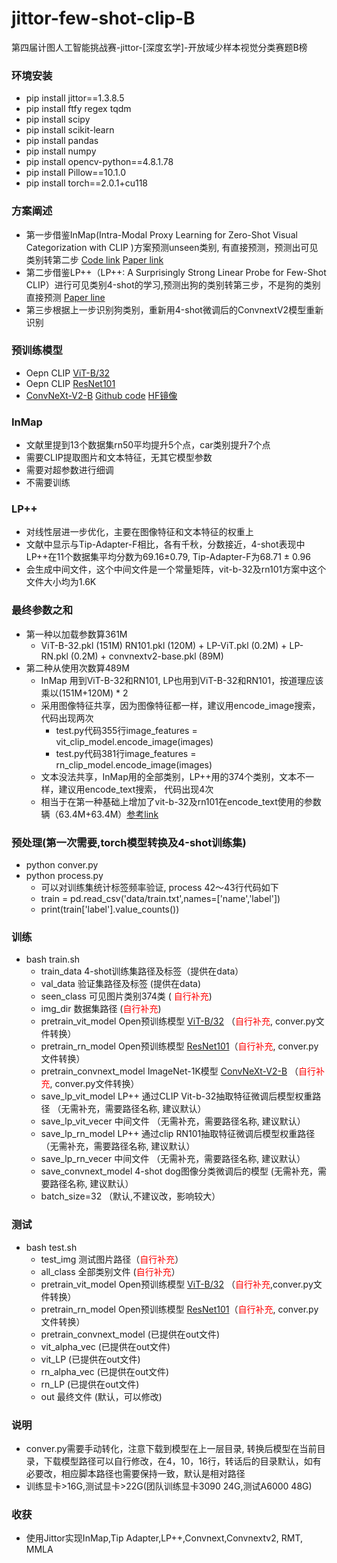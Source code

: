 # jittor-few-shot-clip-B
第四届计图人工智能挑战赛-jittor-[深度玄学]-开放域少样本视觉分类赛题B榜

### 环境安装
 - pip install jittor==1.3.8.5
 - pip install ftfy regex tqdm
 - pip install scipy
 - pip install scikit-learn
 - pip install pandas
 - pip install numpy
 - pip install opencv-python==4.8.1.78
 - pip install Pillow==10.1.0
 - pip install torch==2.0.1+cu118

### 方案阐述
 - 第一步借鉴InMap(Intra-Modal Proxy Learning for Zero-Shot Visual Categorization with CLIP )方案预测unseen类别, 有直接预测，预测出可见类别转第二步 [Code link](https://github.com/idstcv/InMaP/) [Paper link](https://arxiv.org/abs/2310.19752)
 - 第二步借鉴LP++（LP++: A Surprisingly Strong Linear Probe for Few-Shot CLIP）进行可见类别4-shot的学习,预测出狗的类别转第三步，不是狗的类别直接预测 [Paper line](https://arxiv.org/abs/2404.02285)
 - 第三步根据上一步识别狗类别，重新用4-shot微调后的ConvnextV2模型重新识别

### 预训练模型
 - Oepn CLIP [ViT-B/32]( https://openaipublic.azureedge.net/clip/models/40d365715913c9da98579312b702a82c18be219cc2a73407c4526f58eba950af/ViT-B-32.pt)
 - Oepn CLIP [ResNet101](https://openaipublic.azureedge.net/clip/models/8fa8567bab74a42d41c5915025a8e4538c3bdbe8804a470a72f30b0d94fab599/RN101.pt)
 - [ConvNeXt-V2-B](https://dl.fbaipublicfiles.com/convnext/convnextv2/im1k/convnextv2_base_1k_224_ema.pt) [Github code](https://github.com/facebookresearch/ConvNeXt-V2) [HF镜像](https://hf-mirror.com/facebook/convnextv2-base-1k-224)
 
### InMap
 - 文献里提到13个数据集rn50平均提升5个点，car类别提升7个点
 - 需要CLIP提取图片和文本特征，无其它模型参数
 - 需要对超参数进行细调
 - 不需要训练
   
### LP++
 - 对线性层进一步优化，主要在图像特征和文本特征的权重上
 - 文献中显示与Tip-Adapter-F相比，各有千秋，分数接近，4-shot表现中LP++在11个数据集平均分数为69.16±0.79, Tip-Adapter-F为68.71 ± 0.96
 - 会生成中间文件，这个中间文件是一个常量矩阵，vit-b-32及rn101方案中这个文件大小均为1.6K
 
 
### 最终参数之和
 - 第一种以加载参数算361M
   - ViT-B-32.pkl (151M) RN101.pkl (120M) + LP-ViT.pkl (0.2M) + LP-RN.pkl  (0.2M) + convnextv2-base.pkl (89M)
 - 第二种从使用次数算489M
   - InMap 用到ViT-B-32和RN101, LP也用到ViT-B-32和RN101，按道理应该乘以(151M+120M) * 2
   - 采用图像特征共享，因为图像特征都一样，建议用encode_image搜索， 代码出现两次
     - test.py代码355行image_features = vit_clip_model.encode_image(images)
     - test.py代码381行image_features = rn_clip_model.encode_image(images)
   - 文本没法共享，InMap用的全部类别，LP++用的374个类别，文本不一样，建议用encode_text搜索， 代码出现4次
   - 相当于在第一种基础上增加了vit-b-32及rn101在encode_text使用的参数辆（63.4M+63.4M）[参考link](https://blog.csdn.net/bblingbbling/article/details/136511701)
 
### 预处理(第一次需要,torch模型转换及4-shot训练集)
 - python conver.py
 - python process.py
   - 可以对训练集统计标签频率验证, process 42～43行代码如下
   - train = pd.read_csv('data/train.txt',names=['name','label'])
   - print(train['label'].value_counts())
 
### 训练
 - bash train.sh
    - train_data 4-shot训练集路径及标签（提供在data）
    - val_data 验证集路径及标签 (提供在data)
    - seen_class 可见图片类别374类 (
<span style="color: red;">自行补充</span>)
    - img_dir 数据集路径 (<span style="color: red;">自行补充</span>)
    - pretrain_vit_model Open预训练模型 [ViT-B/32]( https://openaipublic.azureedge.net/clip/models/40d365715913c9da98579312b702a82c18be219cc2a73407c4526f58eba950af/ViT-B-32.pt) （<span style="color: red;">自行补充</span>, conver.py文件转换）
    - pretrain_rn_model Open预训练模型 [ResNet101](https://openaipublic.azureedge.net/clip/models/8fa8567bab74a42d41c5915025a8e4538c3bdbe8804a470a72f30b0d94fab599/RN101.pt)（<span style="color: red;">自行补充</span>, conver.py文件转换）
    - pretrain_convnext_model ImageNet-1K模型 [ConvNeXt-V2-B](https://dl.fbaipublicfiles.com/convnext/convnextv2/im1k/convnextv2_base_1k_224_ema.pt) （<span style="color: red;">自行补充</span>, conver.py文件转换）
    - save_lp_vit_model LP++ 通过CLIP Vit-b-32抽取特征微调后模型权重路径 （无需补充，需要路径名称, 建议默认）
    - save_lp_vit_vecer 中间文件 （无需补充，需要路径名称, 建议默认）
    - save_lp_rn_model LP++ 通过clip RN101抽取特征微调后模型权重路径 （无需补充，需要路径名称, 建议默认）
    - save_lp_rn_vecer 中间文件 （无需补充，需要路径名称, 建议默认）
    - save_convnext_model 4-shot dog图像分类微调后的模型 (无需补充，需要路径名称, 建议默认）
    - batch_size=32 （默认,不建议改，影响较大）
  
### 测试
 - bash test.sh
    - test_img 测试图片路径（<span style="color: red;">自行补充</span>）
    - all_class 全部类别文件 (<span style="color: red;">自行补充</span>）
    - pretrain_vit_model Open预训练模型 [ViT-B/32]( https://openaipublic.azureedge.net/clip/models/40d365715913c9da98579312b702a82c18be219cc2a73407c4526f58eba950af/ViT-B-32.pt) （<span style="color: red;">自行补充</span>,conver.py文件转换）
    - pretrain_rn_model Open预训练模型 [ResNet101](https://openaipublic.azureedge.net/clip/models/8fa8567bab74a42d41c5915025a8e4538c3bdbe8804a470a72f30b0d94fab599/RN101.pt)（<span style="color: red;">自行补充</span>, conver.py文件转换）
    - pretrain_convnext_model (已提供在out文件)
    - vit_alpha_vec (已提供在out文件)
    - vit_LP (已提供在out文件)
    - rn_alpha_vec (已提供在out文件)
    - rn_LP (已提供在out文件)
    - out 最终文件 (默认，可以修改)
  
### 说明
 - conver.py需要手动转化，注意下载到模型在上一层目录, 转换后模型在当前目录，下载模型路径可以自行修改，在4，10，16行，转话后的目录默认，如有必要改，相应脚本路径也需要保持一致，默认是相对路径
 - 训练显卡>16G,测试显卡>22G(团队训练显卡3090 24G,测试A6000 48G)
   
### 收获
 - 使用Jittor实现InMap,Tip Adapter,LP++,Convnext,Convnextv2, RMT, MMLA
